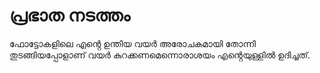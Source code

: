# പ്രഭാത നടത്തം


ഫോട്ടോകളിലെ എൻ്റെ ഉന്തിയ വയർ അരോചകമായി തോന്നി തുടങ്ങിയപ്പോളാണ് വയർ കുറക്കണമെന്നൊരാശയം എൻ്റെയുള്ളിൽ  ഉദിച്ചത്.
